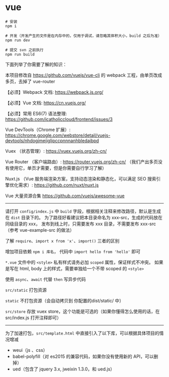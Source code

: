 # vue

```
# 安装
npm i

# 开发（开发产生的文件是在内存中的，仅用于调试，请忽略其体积大小，build 之后为准）
npm run dev

# 提交 svn 之前执行
npm run build
```

下面列举了你需要了解的知识：

本项目修改自 https://github.com/vuejs/vue-cli 的 webpack 工程，由单页改成多页，去掉了 vue-router

【必须】Webpack 文档: https://webpack.js.org/

【必须】Vue 文档: https://cn.vuejs.org/

【必须】常用 ES6(7) 语法整理: https://github.com/icatholiccloud/frontend/issues/3

Vue DevTools（Chrome 扩展）: https://chrome.google.com/webstore/detail/vuejs-devtools/nhdogjmejiglipccpnnnanhbledajbpd

Vuex （状态管理）: https://vuex.vuejs.org/zh-cn/

Vue Router （客户端路由）: https://router.vuejs.org/zh-cn/ （我们产出多页没有使用它，单页才需要，但是你需要自行学习了解）

Nuxt.js （Vue 服务端渲染方案，支持动态渲染和静态化，可以满足 SEO 搜索引擎优化需求）: https://github.com/nuxt/nuxt.js

Vue 大量资源合集 https://github.com/vuejs/awesome-vue

---

请打开 `config/index.js` 中 `build` 字段，根据相关注释来修改路径，默认是生成在 `dist` 目录下的。
为了路径好看建议把本目录命名为 xxx-src，生成的代码放在同级目录的 xxx，
发布到线上时，只需要发布 xxx 目录，不需要发布 xxx-src
（参考 vue-example-src 的做法）

了解 `require`、`import x from 'x'`、`import()` 三者的区别

增加项目依赖 `npm i 库名`， 代码中 `import hello from 'hello'` 即可

`*.vue` 文件中的 `<style>` 私有样式请务必加 `scoped` 属性，保证样式不冲突。
如果是写在 html, body 上的样式，需要单独给一个不带 scoped 的 `<style>`

使用 `async`、`await` 代替 `then` 写异步代码

`src/static` 打包资源

`static` 不打包资源（会自动拷贝到 你配置的dist/static/ 中）

`src/store` 存放 vuex store，这个功能是可选的（如果你懂得怎么使用的话，在 src/index.js 打开注释即可）

---

为了加速打包，`src/template.html` 中直接引入了以下库，可以根据具体项目的情况增减
- weui（js 、css）
- babel-polyfill（对 es2015 的兼容代码，如果你没有使用新的 API，可以删掉）
- ued（包含了 jquery 3.x, jweixin 1.3.0，和 ued.js）

